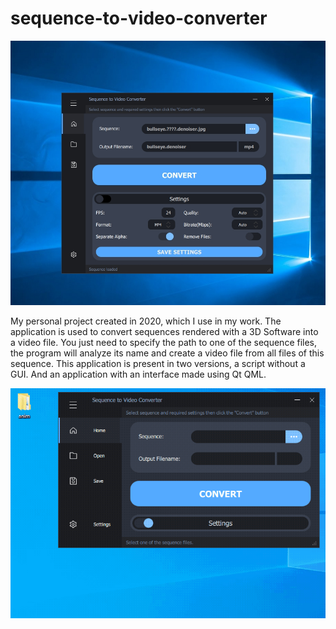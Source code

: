 # sequence-to-video-converter
![Demonstration of the app](https://raw.githubusercontent.com/KovalevCG/sequence-to-video-converter/master/gifs/1653743185955.jpg)
  
  
My personal project created in 2020, which I use in my work. 
The application is used to convert sequences rendered with a 3D Software into a video file. 
You just need to specify the path to one of the sequence files, the program will analyze its name and 
create a video file from all files of this sequence. 
This application is present in two versions, a script without a GUI. And an application with an interface made using Qt QML.
  
  
  
  
![Demonstration of the app](https://raw.githubusercontent.com/KovalevCG/sequence-to-video-converter/master/gifs/sequence_to_video_02.gif)
